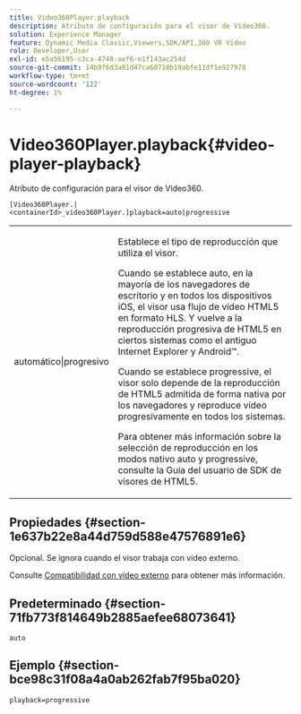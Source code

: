 ```yaml
---
title: Video360Player.playback
description: Atributo de configuración para el visor de Video360.
solution: Experience Manager
feature: Dynamic Media Classic,Viewers,SDK/API,360 VR Video
role: Developer,User
exl-id: e5a56195-c3ca-4748-aef6-e1f143ac254d
source-git-commit: 14b9f6d3a01d47ca60710b19abfe11df1e927978
workflow-type: tm+mt
source-wordcount: '122'
ht-degree: 1%

---
```


# Video360Player.playback{#video-player-playback}

Atributo de configuración para el visor de Video360.

`[Video360Player.|<containerId>_video360Player.]playback=auto|progressive`

<table id="table_441553CD34C94A58A9D7CBF772DEDDB6"> 
 <tbody> 
  <tr> 
   <td colname="col1"> <p> <span class="codeph"> automático|progresivo</span> </p> </td> 
   <td colname="col2"> <p> Establece el tipo de reproducción que utiliza el visor. </p> <p>Cuando se establece <span class="codeph"> auto</span>, en la mayoría de los navegadores de escritorio y en todos los dispositivos iOS, el visor usa flujo de vídeo HTML5 en formato HLS. Y vuelve a la reproducción progresiva de HTML5 en ciertos sistemas como el antiguo Internet Explorer y Android™. </p> <p>Cuando se establece <span class="codeph"> progressive</span>, el visor solo depende de la reproducción de HTML5 admitida de forma nativa por los navegadores y reproduce vídeo progresivamente en todos los sistemas. </p> <p>Para obtener más información sobre la selección de reproducción en los modos nativo <span class="codeph"> auto</span> y <span class="codeph"> progressive</span>, consulte la Guía del usuario de SDK de visores de HTML5. </p> </td> 
  </tr> 
 </tbody> 
</table>

## Propiedades {#section-1e637b22e8a44d759d588e47576891e6}

Opcional. Se ignora cuando el visor trabaja con vídeo externo.

Consulte [Compatibilidad con vídeo externo](../../../c-html5-aem-asset-viewers/c-html5-aem-video360/c-html5-aem-video360-external-video-support.md#concept-66aa2784f2294794989bad2af74c3760) para obtener más información.

## Predeterminado {#section-71fb773f814649b2885aefee68073641}

`auto`

## Ejemplo {#section-bce98c31f08a4a0ab262fab7f95ba020}

`playback=progressive`
